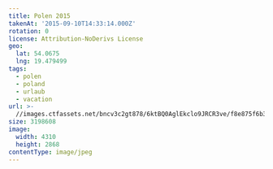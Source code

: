 ```yaml
---
title: Polen 2015
takenAt: '2015-09-10T14:33:14.000Z'
rotation: 0
license: Attribution-NoDerivs License
geo:
  lat: 54.0675
  lng: 19.479499
tags:
  - polen
  - poland
  - urlaub
  - vacation
url: >-
  //images.ctfassets.net/bncv3c2gt878/6ktBQ0AglEkclo9JRCR3ve/f8e875f6b3094438d1bc59ba79b32c99/polen-2015_25931732096_o
size: 3198608
image:
  width: 4310
  height: 2868
contentType: image/jpeg
---
```


